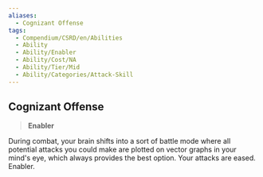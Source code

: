 ```yaml
---
aliases:
  - Cognizant Offense
tags:
  - Compendium/CSRD/en/Abilities
  - Ability
  - Ability/Enabler
  - Ability/Cost/NA
  - Ability/Tier/Mid
  - Ability/Categories/Attack-Skill
---
```

    
      
## Cognizant Offense      
>**Enabler**    
      
During combat, your brain shifts into a sort of battle mode where all potential attacks you could make are plotted on vector graphs in your mind's eye, which always provides the best option. Your attacks are eased. Enabler.
